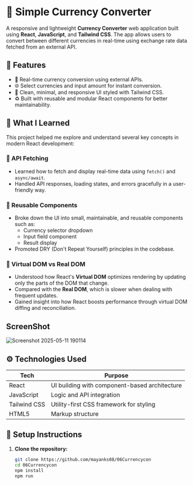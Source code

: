 # 💱 Simple Currency Converter

A responsive and lightweight **Currency Converter** web application built using **React**, **JavaScript**, and **Tailwind CSS**. The app allows users to convert between different currencies in real-time using exchange rate data fetched from an external API.

## 🌟 Features

- 💸 Real-time currency conversion using external APIs.
- 🌐 Select currencies and input amount for instant conversion.
- 🎯 Clean, minimal, and responsive UI styled with Tailwind CSS.
- ♻️ Built with reusable and modular React components for better maintainability.

## 🧠 What I Learned

This project helped me explore and understand several key concepts in modern React development:

### 📡 API Fetching
- Learned how to fetch and display real-time data using `fetch()` and `async/await`.
- Handled API responses, loading states, and errors gracefully in a user-friendly way.

### 🧩 Reusable Components
- Broke down the UI into small, maintainable, and reusable components such as:
  - Currency selector dropdown
  - Input field component
  - Result display
- Promoted DRY (Don't Repeat Yourself) principles in the codebase.

### 🔁 Virtual DOM vs Real DOM
- Understood how React's **Virtual DOM** optimizes rendering by updating only the parts of the DOM that change.
- Compared with the **Real DOM**, which is slower when dealing with frequent updates.
- Gained insight into how React boosts performance through virtual DOM diffing and reconciliation.

<h2>ScreenShot</h2>

![Screenshot 2025-05-11 190114](https://github.com/user-attachments/assets/4fc2d19b-4a23-4700-939b-bd0ae4d3086e)


## ⚙️ Technologies Used

| Tech          | Purpose                          |
|---------------|----------------------------------|
| React         | UI building with component-based architecture |
| JavaScript    | Logic and API integration        |
| Tailwind CSS  | Utility-first CSS framework for styling |
| HTML5         | Markup structure                 |

## 🧪 Setup Instructions

1. **Clone the repository:**

   ```bash
   git clone https://github.com/mayanks08/06Currencycon
   cd 06Currencycon
   npm install
   npm run

